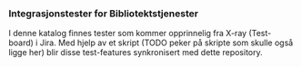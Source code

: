 ### Integrasjonstester for Bibliotektstjenester

I denne katalog finnes tester som kommer opprinnelig fra X-ray (Test-board) i Jira.
Med hjelp av et skript (TODO peker på skripte som skulle også ligge her) blir disse test-features 
synkronisert med dette repository.